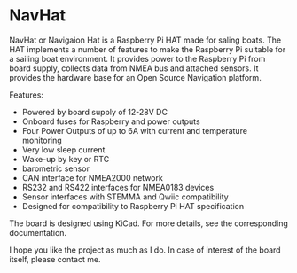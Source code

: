 # NavHat
NavHat or Navigaion Hat is a Raspberry Pi HAT made for saling boats. The HAT implements a number of features to make the Raspberry Pi suitable for a sailing boat environment. It provides power to the Raspberry Pi from board supply, collects data from NMEA bus and attached sensors. It provides the hardware base for an Open Source Navigation platform.

Features:
* Powered by board supply of 12-28V DC
* Onboard fuses for Raspberry and power outputs
* Four Power Outputs of up to 6A with current and temperature monitoring
* Very low sleep current
* Wake-up by key or RTC
* barometric sensor
* CAN interface for NMEA2000 network
* RS232 and RS422 interfaces for NMEA0183 devices
* Sensor interfaces with STEMMA and Qwiic compatibility
* Designed for compatibility to Raspberry Pi HAT specification

The board is designed using KiCad. 
For more details, see the corresponding documentation.

I hope you like the project as much as I do. In case of interest of the board itself, please contact me.




























